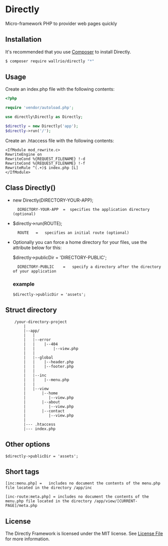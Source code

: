# Directly

Micro-framework PHP to provider web pages quickly

## Installation

It's recommended that you use [Composer](https://getcomposer.org/) to install Directly.

```bash
$ composer require wallrio/directly "*"
```



## Usage

Create an index.php file with the following contents:

```php
<?php

require 'vendor/autoload.php';

use directly\Directly as Directly;

$directly = new Directly('app');
$directly->run('/');
```

    
Create an .htaccess file with the following contents:

```
<IfModule mod_rewrite.c>
RewriteEngine on
RewriteCond %{REQUEST_FILENAME} !-d
RewriteCond %{REQUEST_FILENAME} !-f                     
RewriteRule ^(.+)$ index.php [L]                
</IfModule>
```


## Class Directly()

- new Directly(DIRECTORY-YOUR-APP);

        DIRECTORY-YOUR-APP  =  specifies the application directory (optional)

- $directly->run(ROUTE);

        ROUTE   =   specifies an initial route (optional)


- Optionally you can force a home directory for your files, use the attribute below for this:

    $directly->publicDir = 'DIRECTORY-PUBLIC';

        DIRECTORY-PUBLIC    =   specify a directory after the directory of your application
    
    ### example
    ```
    $directly->publicDir = 'assets';
    ```

            
## Struct directory

```
    /your-directory-project
        |
        |--app/
        |   |
        |   |--error
        |   |    |--404
        |   |        |--view.php
        |   |
        |   |--global
        |   |    |--header.php
        |   |    |--footer.php
        |   |    
        |   |--inc
        |   |    |--menu.php
        |   |
        |   |--view
        |       |--home
        |          |--view.php
        |       |--about
        |          |--view.php
        |       |--contact
        |          |--view.php
        |
        |--- .htaccess
        |--- index.php

```




## Other options

    $directly->publicDir = 'assets';


## Short tags

    [inc:menu.php] =   includes no document the contents of the menu.php file located in the directory /app/inc

    [inc-route:meta.php] = includes no document the contents of the menu.php file located in the directory /app/view/[CURRENT-PAGE]/meta.php

## License

The Directly Framework is licensed under the MIT license. See [License File](LICENSE) for more information.